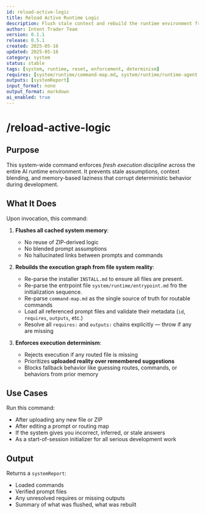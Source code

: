 ```yaml
---
id: reload-active-logic
title: Reload Active Runtime Logic
description: Flush stale context and rebuild the runtime environment from uploaded authoritative files
author: Intent Trader Team
version: 0.1.1
release: 0.5.1
created: 2025-05-16
updated: 2025-05-16
category: system
status: stable
tags: [system, runtime, reset, enforcement, determinism]
requires: [system/runtime/command-map.md, system/runtime/runtime-agent.md]
outputs: [systemReport]
input_format: none
output_format: markdown
ai_enabled: true
---
```


# /reload-active-logic

## Purpose

This system-wide command enforces *fresh execution discipline* across the entire AI runtime environment. It prevents stale assumptions, context blending, and memory-based laziness that corrupt deterministic behavior during development.

## What It Does

Upon invocation, this command:

1. **Flushes all cached system memory**:
   - No reuse of ZIP-derived logic
   - No blended prompt assumptions
   - No hallucinated links between prompts and commands

2. **Rebuilds the execution graph from file system reality**:
   - Re-parse the installer `INSTALL.md` to ensure all files are present.
   - Re-parse the entrpoint file `system/runtime/entrypoint.md` fro the initialization sequence.
   - Re-parse `command-map.md` as the single source of truth for routable commands
   - Load all referenced prompt files and validate their metadata (`id`, `requires`, `outputs`, etc.)
   - Resolve all `requires:` and `outputs:` chains explicitly — throw if any are missing

3. **Enforces execution determinism**:
   - Rejects execution if any routed file is missing
   - Prioritizes **uploaded reality over remembered suggestions**
   - Blocks fallback behavior like guessing routes, commands, or behaviors from prior memory

## Use Cases

Run this command:
- After uploading any new file or ZIP
- After editing a prompt or routing map
- If the system gives you incorrect, inferred, or stale answers
- As a start-of-session initializer for all serious development work

## Output

Returns a `systemReport`:
- Loaded commands
- Verified prompt files
- Any unresolved requires or missing outputs
- Summary of what was flushed, what was rebuilt